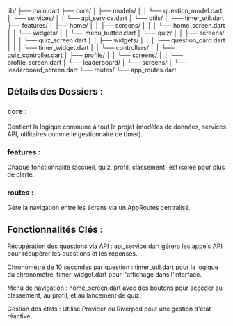 lib/
├── main.dart
├── core/
│   ├── models/
│   │   └── question_model.dart
│   ├── services/
│   │   └── api_service.dart
│   └── utils/
│       └── timer_util.dart
├── features/
│   ├── home/
│   │   ├── screens/
│   │   │   └── home_screen.dart
│   │   └── widgets/
│   │       └── menu_button.dart
│   ├── quiz/
│   │   ├── screens/
│   │   │   └── quiz_screen.dart
│   │   ├── widgets/
│   │   │   ├── question_card.dart
│   │   │   └── timer_widget.dart
│   │   └── controllers/
│   │       └── quiz_controller.dart
│   ├── profile/
│   │   └── screens/
│   │       └── profile_screen.dart
│   └── leaderboard/
│       └── screens/
│           └── leaderboard_screen.dart
└── routes/
    └── app_routes.dart

## Détails des Dossiers :

### core : 
Contient la logique commune à tout le projet (modèles de données, services API, utilitaires comme le gestionnaire de timer).

### features :
Chaque fonctionnalité (accueil, quiz, profil, classement) est isolée pour plus de clarté.

### routes : 
Gère la navigation entre les écrans via un AppRoutes centralisé.

## Fonctionnalités Clés :
Récupération des questions via API :
api_service.dart gérera les appels API pour récupérer les questions et les réponses.

Chronomètre de 10 secondes par question :
timer_util.dart pour la logique du chronomètre. timer_widget.dart pour l'affichage dans l'interface.

Menu de navigation :
home_screen.dart avec des boutons pour accéder au classement, au profil, et au lancement de quiz.

Gestion des états :
Utilise Provider ou Riverpod pour une gestion d'état réactive.